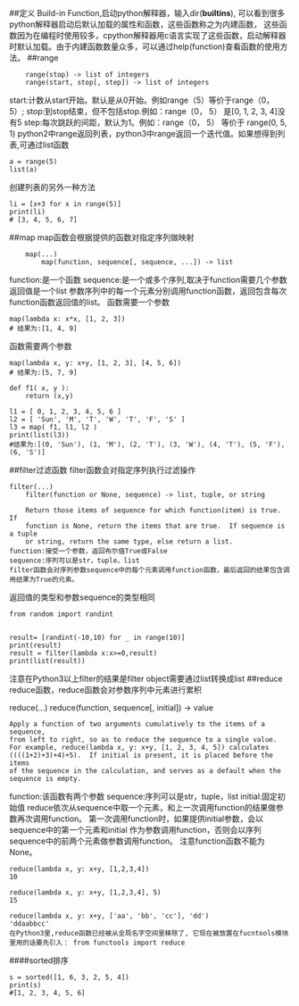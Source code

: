 ##定义
Build-in Function,启动python解释器，输入dir(__builtins__), 可以看到很多python解释器启动后默认加载的属性和函数，这些函数称之为内建函数， 这些函数因为在编程时使用较多，cpython解释器用c语言实现了这些函数，启动解释器 时默认加载。由于内建函数数量众多，可以通过help(function)查看函数的使用方法。
##range
```
    range(stop) -> list of integers
    range(start, stop[, step]) -> list of integers
```
start:计数从start开始。默认是从0开始。例如range（5）等价于range（0， 5）;
stop:到stop结束，但不包括stop.例如：range（0， 5） 是[0, 1, 2, 3, 4]没有5
step:每次跳跃的间距，默认为1。例如：range（0， 5） 等价于 range(0, 5, 1)
python2中range返回列表，python3中range返回一个迭代值。如果想得到列表,可通过list函数
```
a = range(5)
list(a)
```
创建列表的另外一种方法
```
li = [x+3 for x in range(5)]
print(li)
# [3, 4, 5, 6, 7]
```
##map
map函数会根据提供的函数对指定序列做映射
```
    map(...)
        map(function, sequence[, sequence, ...]) -> list
```
function:是一个函数
sequence:是一个或多个序列,取决于function需要几个参数
返回值是一个list
参数序列中的每一个元素分别调用function函数，返回包含每次function函数返回值的list。
函数需要一个参数
```
map(lambda x: x*x, [1, 2, 3])
# 结果为:[1, 4, 9]
```
函数需要两个参数
```
map(lambda x, y: x+y, [1, 2, 3], [4, 5, 6])
# 结果为:[5, 7, 9]

def f1( x, y ):  
    return (x,y)

l1 = [ 0, 1, 2, 3, 4, 5, 6 ]  
l2 = [ 'Sun', 'M', 'T', 'W', 'T', 'F', 'S' ]
l3 = map( f1, l1, l2 ) 
print(list(l3))
#结果为:[(0, 'Sun'), (1, 'M'), (2, 'T'), (3, 'W'), (4, 'T'), (5, 'F'), (6, 'S')]
```
##filter过滤函数
filter函数会对指定序列执行过滤操作
```
filter(...)
    filter(function or None, sequence) -> list, tuple, or string

    Return those items of sequence for which function(item) is true.  If
    function is None, return the items that are true.  If sequence is a tuple
    or string, return the same type, else return a list.
function:接受一个参数，返回布尔值True或False
sequence:序列可以是str，tuple，list
filter函数会对序列参数sequence中的每个元素调用function函数，最后返回的结果包含调用结果为True的元素。
```
返回值的类型和参数sequence的类型相同
```
from random import randint


result= [randint(-10,10) for _ in range(10)]
print(result)
result = filter(lambda x:x>=0,result)
print(list(result))
```
注意在Python3以上filter的结果是filter object需要通过list转换成list
##reduce
reduce函数，reduce函数会对参数序列中元素进行累积

reduce(...)
    reduce(function, sequence[, initial]) -> value

    Apply a function of two arguments cumulatively to the items of a sequence,
    from left to right, so as to reduce the sequence to a single value.
    For example, reduce(lambda x, y: x+y, [1, 2, 3, 4, 5]) calculates
    ((((1+2)+3)+4)+5).  If initial is present, it is placed before the items
    of the sequence in the calculation, and serves as a default when the
    sequence is empty.
function:该函数有两个参数
sequence:序列可以是str，tuple，list
initial:固定初始值
reduce依次从sequence中取一个元素，和上一次调用function的结果做参数再次调用function。 第一次调用function时，如果提供initial参数，会以sequence中的第一个元素和initial 作为参数调用function，否则会以序列sequence中的前两个元素做参数调用function。 注意function函数不能为None。
```
reduce(lambda x, y: x+y, [1,2,3,4])
10

reduce(lambda x, y: x+y, [1,2,3,4], 5)
15

reduce(lambda x, y: x+y, ['aa', 'bb', 'cc'], 'dd')
'ddaabbcc'
在Python3里,reduce函数已经被从全局名字空间里移除了, 它现在被放置在fucntools模块里用的话要先引入： from functools import reduce
```
####sorted排序
```
s = sorted([1, 6, 3, 2, 5, 4])
print(s)
#[1, 2, 3, 4, 5, 6]
```
